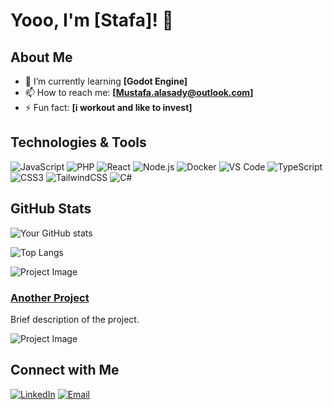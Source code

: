 # Yooo, I'm [Stafa]! 👋


## About Me

- 🌱 I’m currently learning **[Godot Engine]**
- 📫 How to reach me: **[Mustafa.alasady@outlook.com]**
- ⚡ Fun fact: **[i workout and like to invest]**

## Technologies & Tools

![JavaScript](https://img.shields.io/badge/-JavaScript-black?style=flat-square&logo=javascript)
![PHP](https://img.shields.io/badge/-PHP-black?style=flat-square&logo=php)
![React](https://img.shields.io/badge/-React-black?style=flat-square&logo=react)
![Node.js](https://img.shields.io/badge/-Node.js-black?style=flat-square&logo=node.js)
![Docker](https://img.shields.io/badge/-Docker-black?style=flat-square&logo=docker)
![VS Code](https://img.shields.io/badge/-VS%20Code-black?style=flat-square&logo=visual-studio-code)
![TypeScript](https://img.shields.io/badge/-TypeScript-black?style=flat-square&logo=typescript)
![CSS3](https://img.shields.io/badge/-CSS3-black?style=flat-square&logo=css3)
![TailwindCSS](https://img.shields.io/badge/-TailwindCSS-black?style=flat-square&logo=tailwind-css)
![C#](https://img.shields.io/badge/-C%23-black?style=flat-square&logo=c-sharp)




## GitHub Stats

![Your GitHub stats](https://github-readme-stats.vercel.app/api?username=StafaAlasady&show_icons=true&theme=radical)

![Top Langs](https://github-readme-stats.vercel.app/api/top-langs/?username=StafaAlasady&layout=compact&theme=radical)


![Project Image](https://github.com/your-username/project-name/raw/main/screenshot.png)

### [Another Project](https://github.com/your-username/another-project)
Brief description of the project.

![Project Image](https://github.com/your-username/another-project/raw/main/screenshot.png)

## Connect with Me

[![LinkedIn](https://img.shields.io/badge/LinkedIn-Connect-blue?style=flat-square&logo=linkedin)](www.linkedin.com/in/mustafa-alasady-7b9418220)
[![Email](https://img.shields.io/badge/Email-Send-blue?style=flat-square&logo=gmail)](Mustafa.alasady@outlook.com)
